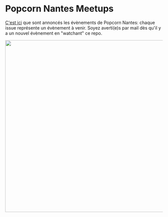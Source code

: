 # Popcorn Nantes Meetups

[C'est ici](https://github.com/popcorn-nantes/popcorn-nantes-evenements/issues) que sont annoncés les évènements de Popcorn Nantes: chaque issue représente un évènement à venir. Soyez averti(e)s par mail dès qu'il y a un nouvel évènement en "watchant" ce repo.



<img width="550px" src="https://user-images.githubusercontent.com/335495/53627807-b2951e00-3c09-11e9-8bf4-e14eda222ea9.png" />


